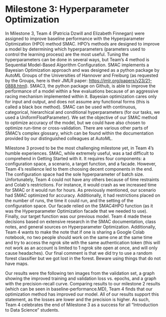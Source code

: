 # Milestone 3: Hyperparameter Optimization
In Milestone 3, Team 4 (Patricia Dzwill and Elizabeth Finnegan) were assigned to improve baseline performance with the Hyperparameter Optimization (HPO) method SMAC. HPO’s methods are designed to improve a model by determining which hyperparameters (parameters used to control the learning process) are the most useful. Tuning the hyperparameters can be done in several ways, but Team’s 4 method is Sequential Model-Based Algorithm Configuration.  SMAC implements a Bayesian Optimization approach and was designed as a python package by AutoML Groups of the Universities of Hannover and Freiburg (as requested by the Groups, here is their JMLR paper: https://jmlr.org/papers/v23/21-0888.html). SMAC3, the python package on Github, is able to improve the performance of a model within a few evaluations because of an aggressive racing mechanism implemented within it. Bayesian optimization cares only for input and output, and does not assume any functional forms (this is called a black box method). SMAC can be used with continuous, categorical, hierarchical and conditional hyperparameters (for our tasks, we used a UniformFloatParameter). We set the objective of our SMAC method to optimize accuracy of the model, but we could have also chosen to optimize run-time or cross-validation. There are various other parts of SMAC’s complex glossary, which can be found within the documentation provided by our distinguished colleagues at AutoML.



Milestone 3 proved to be the most challenging milestone yet, in Team 4’s humble experiences. SMAC, while extremely useful, was a tad difficult to comprehend in Getting Started with it. It requires four components: a configuration space, a scenario, a target function, and a facade. However, Team 4’s resilience led to them choosing decent components in the end. The configuration space had the sole hyperparameter of batch size. Unfortunately, Team 4 could not have any others because of time restraints and Colab's restrictions. For instance, it would crash as we increased time for SMAC or it would run for hours. As previously mentioned, our scenario had SMAC optimized for accuracy. Additionally, it had restrictions placed on the number of runs, the time it could run, and the setting of the configuration space. Our facade relied on the SMAC4HPO function (as it was the Hyperparameter Optimization facade that we needed to use). Finally, our target function was our previous model. Team 4 made these decisions based on extensive research in the SMAC documentation, class notes, and general sources on Hyperparameter Optimization. Additionally, Team 4 wants to make the note that if one is sharing a Google Colab notebook, no two people should work on the same one at the same time and try to access the ngrok site with the same authentication token (this will not work as an account is limited to 1 ngrok site open at once, and will only cause headaches). Our final comment is that we did try to use a random forest classifier but we got lost in the forest. Beware using things that do not have maps. 



Our results were the following ten images from the validation set, a graph showing the improved training and validation loss vs. epochs, and a graph with the precision-recall curve. Comparing results to our milestone 2 results (which can be seen in baseline-performance.MD), Team 4 finds that our optimization method has improved our model. All of our results support this statement, as the losses are lower and the precision is higher. As such, Team 4 celebrates the end of Milestone 3 as a success for all “Introduction to Data Science” students. 
